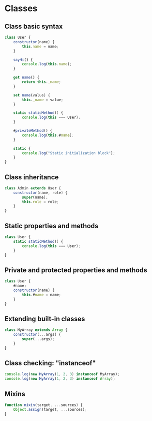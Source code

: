 # Classes

## Class basic syntax

```javascript
class User {
    constructor(name) {
        this.name = name;
    }

    sayHi() {
        console.log(this.name);
    }

    get name() {
        return this._name;
    }

    set name(value) {
        this._name = value;
    }

    static staticMethod() {
        console.log(this === User);
    }

    #privateMethod() {
        console.log(this.#name);
    }

    static {
        console.log("Static initialization block");
    }
}
```

## Class inheritance

```javascript
class Admin extends User {
    constructor(name, role) {
        super(name);
        this.role = role;
    }
}
```

## Static properties and methods

```javascript
class User {
    static staticMethod() {
        console.log(this === User);
    }
}
```

## Private and protected properties and methods

```javascript
class User {
    #name;
    constructor(name) {
        this.#name = name;
    }
}
```

## Extending built-in classes

```javascript
class MyArray extends Array {
    constructor(...args) {
        super(...args);
    }
}
```

## Class checking: "instanceof"

```javascript
console.log(new MyArray(1, 2, 3) instanceof MyArray);
console.log(new MyArray(1, 2, 3) instanceof Array);
```

## Mixins

```javascript
function mixin(target, ...sources) {
    Object.assign(target, ...sources);
}
```
